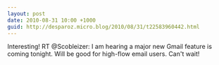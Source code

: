 ```yaml
---
layout: post
date: 2010-08-31 10:00 +1000
guid: http://desparoz.micro.blog/2010/08/31/t22583960442.html
---
```

Interesting! RT @Scobleizer: I am hearing a major new Gmail feature is coming tonight. Will be good for high-flow email users. Can't wait!
